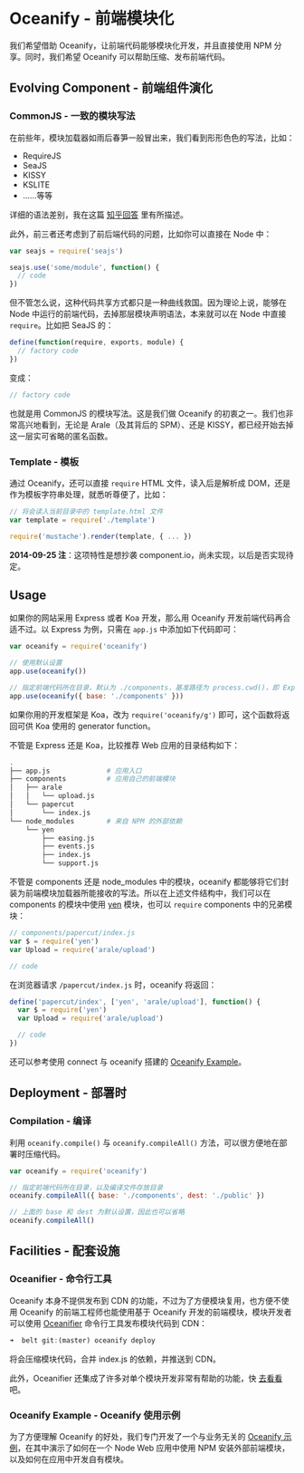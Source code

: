 # Oceanify - 前端模块化

我们希望借助 Oceanify，让前端代码能够模块化开发，并且直接使用 NPM 分享。同时，我们希望 Oceanify 可以帮助压缩、发布前端代码。


## Evolving Component - 前端组件演化

### CommonJS - 一致的模块写法

在前些年，模块加载器如雨后春笋一般冒出来，我们看到形形色色的写法，比如：

- RequireJS
- SeaJS
- KISSY
- KSLITE
- ……等等

详细的语法差别，我在这篇 [知乎回答][loaders] 里有所描述。

此外，前三者还考虑到了前后端代码的问题，比如你可以直接在 Node 中：

```js
var seajs = require('seajs')

seajs.use('some/module', function() {
  // code
})
```

但不管怎么说，这种代码共享方式都只是一种曲线救国。因为理论上说，能够在 Node 中运行的前端代码，去掉那层模块声明语法，本来就可以在 Node 中直接 `require`。比如把 SeaJS 的：

```js
define(function(require, exports, module) {
  // factory code
})
```

变成：

```js
// factory code
```

也就是用 CommonJS 的模块写法。这是我们做 Oceanify 的初衷之一。我们也非常高兴地看到，无论是 Arale（及其背后的 SPM）、还是 KISSY，都已经开始去掉这一层实可省略的匿名函数。


### Template - 模板

通过 Oceanify，还可以直接 `require` HTML 文件，读入后是解析成 DOM，还是作为模板字符串处理，就悉听尊便了，比如：

```js
// 将会读入当前目录中的 template.html 文件
var template = require('./template')

require('mustache').render(template, { ... })
```

**2014-09-25 注**：这项特性是想抄袭 component.io，尚未实现，以后是否实现待定。


## Usage

如果你的网站采用 Express 或者 Koa 开发，那么用 Oceanify 开发前端代码再合适不过。以 Express 为例，只需在 `app.js` 中添加如下代码即可：

```js
var oceanify = require('oceanify')

// 使用默认设置
app.use(oceanify())

// 指定前端代码所在目录，默认为 ./components，基准路径为 process.cwd()，即 Express 应用的根目录
app.use(oceanify({ base: './components' }))
```

如果你用的开发框架是 Koa，改为 `require('oceanify/g')` 即可，这个函数将返回可供 Koa 使用的 generator function。

不管是 Express 还是 Koa，比较推荐 Web 应用的目录结构如下：

```bash
.
├── app.js              # 应用入口
├── components          # 应用自己的前端模块
│   ├── arale
│   │   └── upload.js
│   └── papercut
│       └── index.js
└── node_modules        # 来自 NPM 的外部依赖
    └── yen
        ├── easing.js
        ├── events.js
        ├── index.js
        └── support.js
```

不管是 components 还是 node_modules 中的模块，oceanify 都能够将它们封装为前端模块加载器所能接收的写法。所以在上述文件结构中，我们可以在 components 的模块中使用 [yen][yen] 模块，也可以 `require` components 中的兄弟模块：

```js
// components/papercut/index.js
var $ = require('yen')
var Upload = require('arale/upload')

// code
```

在浏览器请求 `/papercut/index.js` 时，oceanify 将返回：

```js
define('papercut/index', ['yen', 'arale/upload'], function() {
  var $ = require('yen')
  var Upload = require('arale/upload')

  // code
})
```

还可以参考使用 connect 与 oceanify 搭建的 [Oceanify Example][oceanify-example]。


## Deployment - 部署时

### Compilation - 编译

利用 `oceanify.compile()` 与 `oceanify.compileAll()` 方法，可以很方便地在部署时压缩代码。

```js
var oceanify = require('oceanify')

// 指定前端代码所在目录，以及编译文件存放目录
oceanify.compileAll({ base: './components', dest: './public' })

// 上面的 base 和 dest 为默认设置，因此也可以省略
oceanify.compileAll()
```


## Facilities - 配套设施

### Oceanifier - 命令行工具

Oceanify 本身不提供发布到 CDN 的功能，不过为了方便模块复用，也方便不使用 Oceanify 的前端工程师也能使用基于 Oceanify 开发的前端模块，模块开发者可以使用 [Oceanifier][oceanifier] 命令行工具发布模块代码到 CDN：

```js
➜  belt git:(master) oceanify deploy
```

将会压缩模块代码，合并 index.js 的依赖，并推送到 CDN。

此外，Oceanifier 还集成了许多对单个模块开发非常有帮助的功能，快 [去看看][oceanifier] 吧。


### Oceanify Example - Oceanify 使用示例

为了方便理解 Oceanify 的好处，我们专门开发了一个与业务无关的 [Oceanify 示例][oceanify-example]，在其中演示了如何在一个 Node Web 应用中使用 NPM 安装外部前端模块，以及如何在应用中开发自有模块。


[loaders]: http://www.zhihu.com/question/22739468/answer/29949594
[yen]: https://github.com/erzu/yen
[oceanify-example]: https://github.com/erzu/oceanify-example
[oceanifier]: https://github.com/erzu/oceanifier

